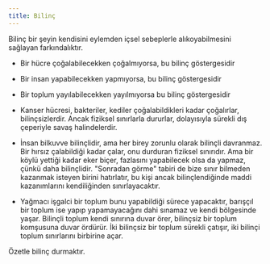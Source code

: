 ```yaml
---
title: Bilinç
---
```


Bilinç bir şeyin kendisini eylemden içsel sebeplerle alıkoyabilmesini sağlayan
farkındalıktır.

- Bir hücre çoğalabilecekken çoğalmıyorsa, bu bilinç göstergesidir
- Bir insan yapabilecekken yapmıyorsa, bu bilinç göstergesidir
- Bir toplum yayılabilecekken yayılmıyorsa bu bilinç göstergesidir

- Kanser hücresi, bakteriler, kediler çoğalabildikleri kadar çoğalırlar,
  bilinçsizlerdir. Ancak fiziksel sınırlarla dururlar, dolayısıyla sürekli dış
  çeperiyle savaş halindelerdir.
- İnsan bilkuvve bilinçlidir, ama her birey zorunlu olarak bilinçli davranmaz.
  Bir hırsız çalabildiği kadar çalar, onu durduran fiziksel sınırıdır. Ama bir
  köylü yettiği kadar eker biçer, fazlasını yapabilecek olsa da yapmaz, çünkü
  daha bilinçlidir. "Sonradan görme" tabiri de bize sınır bilmeden kazanmak
  isteyen birini hatırlatır, bu kişi ancak bilinçlendiğinde maddi kazanımlarını
  kendiliğinden sınırlayacaktır.
- Yağmacı işgalci bir toplum bunu yapabildiği sürece yapacaktır, barışçıl bir
  toplum ise yapıp yapamayacağını dahi sınamaz ve kendi bölgesinde yaşar.
  Bilinçli toplum kendi sınırına duvar örer, bilinçsiz bir toplum komşusuna
  duvar ördürür. İki bilinçsiz bir toplum sürekli çatışır, iki bilinçi toplum
  sınırlarını birbirine açar.

Özetle bilinç durmaktır.
